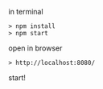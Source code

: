 
in terminal
```
> npm install
> npm start
```

open in browser
```
> http://localhost:8080/
```

start!
